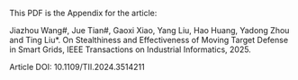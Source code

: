 This PDF is the Appendix for the article:

Jiazhou Wang#, Jue Tian#, Gaoxi Xiao, Yang Liu, Hao Huang, Yadong Zhou and Ting Liu*. On Stealthiness and Effectiveness of Moving Target Defense in Smart Grids, IEEE Transactions on Industrial Informatics, 2025.

Article DOI: 10.1109/TII.2024.3514211

